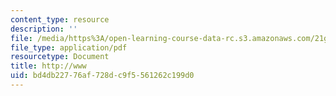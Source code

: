 ```yaml
---
content_type: resource
description: ''
file: /media/https%3A/open-learning-course-data-rc.s3.amazonaws.com/21g-114-chinese-vi-streamlined-spring-2005/bd4db22776af728dc9f5561262c199d0_MIT21G_114S05_2_10j.pdf
file_type: application/pdf
resourcetype: Document
title: http://www
uid: bd4db227-76af-728d-c9f5-561262c199d0
---
```

